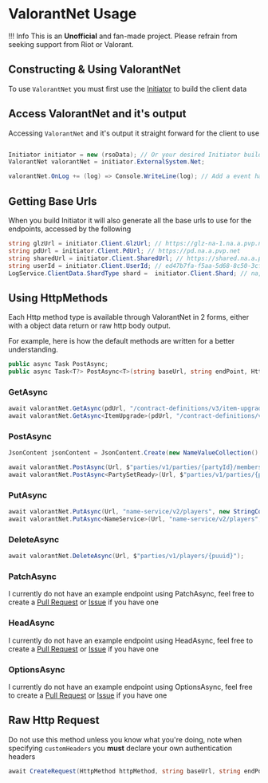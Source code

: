 # ValorantNet Usage

!!! Info 
    This is an **Unofficial** and fan-made project. Please refrain from seeking support from Riot or Valorant.

## Constructing & Using ValorantNet

To use `ValorantNet` you must first use the [Initiator](https://irisapp.ca/RadiantConnect/Extra%20Data%20%26%20How%20To/How%20To/#using-the-initiator-class) to build the client data 

## Access ValorantNet and it's output

Accessing `ValorantNet` and it's output it straight forward for the client to use

```csharp

Initiator initiator = new (rsoData); // Or your desired Initiator builder from above
ValorantNet valorantNet = initiator.ExternalSystem.Net;

valorantNet.OnLog += (log) => Console.WriteLine(log); // Add a event handler to it's output
```

## Getting Base Urls

When you build Initiator it will also generate all the base urls to use for the endpoints, accessed by the following
```csharp
string glzUrl = initiator.Client.GlzUrl; // https://glz-na-1.na.a.pvp.net
string pdUrl = initiator.Client.PdUrl; // https://pd.na.a.pvp.net
string sharedUrl = initiator.Client.SharedUrl; // https://shared.na.a.pvp.net
string userId = initiator.Client.UserId; // ed47b7fa-f5aa-5d68-8c50-3cfa8aa2b9fc
LogService.ClientData.ShardType shard =  initiator.Client.Shard; // na, eu, lam
```

## Using HttpMethods

Each Http method type is available through ValorantNet in 2 forms, either with a object data return or raw http body output.

For example, here is how the default methods are written for a better understanding.

```csharp
public async Task PostAsync;
public async Task<T?> PostAsync<T>(string baseUrl, string endPoint, HttpContent? httpContent = null);
```

### GetAsync
```csharp
await valorantNet.GetAsync(pdUrl, "/contract-definitions/v3/item-upgrades"); // Will return the raw json of the endpoint
await valorantNet.GetAsync<ItemUpgrade>(pdUrl, "/contract-definitions/v3/item-upgrades"); // With return an object type ItemUpgrade 
```

### PostAsync
```csharp
JsonContent jsonContent = JsonContent.Create(new NameValueCollection() { { "ready", ready.ToString() } });

await valorantNet.PostAsync(Url, $"parties/v1/parties/{partyId}/members/{userId}/setReady", jsonContent);
await valorantNet.PostAsync<PartySetReady>(Url, $"parties/v1/parties/{partyId}/members/{userId}/setReady", jsonContent);
```

### PutAsync
```csharp
await valorantNet.PutAsync(Url, "name-service/v2/players", new StringContent($"[\"{userId}\"]"));
await valorantNet.PutAsync<NameService>(Url, "name-service/v2/players", new StringContent($"[\"{userId}\"]"));
```

### DeleteAsync
```csharp
await valorantNet.DeleteAsync(Url, $"parties/v1/players/{puuid}");
```

### PatchAsync
I currently do not have an example endpoint using PatchAsync, feel free to create a [Pull Request](https://github.com/RiisDev/RadiantConnect/pulls) or [Issue](https://github.com/RiisDev/RadiantConnect/issues) if you have one

### HeadAsync
I currently do not have an example endpoint using HeadAsync, feel free to create a [Pull Request](https://github.com/RiisDev/RadiantConnect/pulls) or [Issue](https://github.com/RiisDev/RadiantConnect/issues) if you have one

### OptionsAsync
I currently do not have an example endpoint using OptionsAsync, feel free to create a [Pull Request](https://github.com/RiisDev/RadiantConnect/pulls) or [Issue](https://github.com/RiisDev/RadiantConnect/issues) if you have one

## Raw Http Request
Do not use this method unless you know what you're doing, note when specifying `customHeaders` you **must** declare your own authentication headers
```csharp
await CreateRequest(HttpMethod httpMethod, string baseUrl, string endPoint, HttpContent? content = null, bool outputDebugData = false, Dictionary<string, string>? customHeaders = null);
```